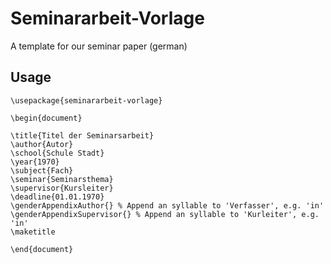 # Seminararbeit-Vorlage
A template for our seminar paper (german)

## Usage

```TeX
\usepackage{seminararbeit-vorlage}

\begin{document}

\title{Titel der Seminarsarbeit}
\author{Autor}
\school{Schule Stadt}
\year{1970}
\subject{Fach}
\seminar{Seminarsthema}
\supervisor{Kursleiter}
\deadline{01.01.1970}
\genderAppendixAuthor{} % Append an syllable to 'Verfasser', e.g. 'in'
\genderAppendixSupervisor{} % Append an syllable to 'Kurleiter', e.g. 'in'
\maketitle

\end{document}
```
